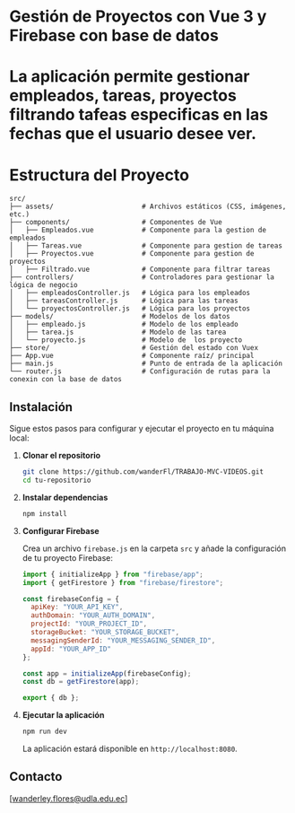 
# Gestión de Proyectos con Vue 3 y Firebase con base de datos

# La aplicación permite gestionar empleados, tareas,  proyectos filtrando tafeas especificas en las fechas que el usuario desee ver.

# Estructura del Proyecto

<!-- # El proyecto sigue el patrón MVC (Modelo-Vista-Controlador) utilizando Vuex para la gestión del estado y Firebase para la base de datos. -->

```
src/
├── assets/                      # Archivos estáticos (CSS, imágenes, etc.)
├── components/                  # Componentes de Vue
│   ├── Empleados.vue            # Componente para la gestion de empleados
│   ├── Tareas.vue               # Componente para gestion de tareas
│   ├── Proyectos.vue            # Componente para gestion de proyectos
│   ├── Filtrado.vue             # Componente para filtrar tareas
├── controllers/                 # Controladores para gestionar la lógica de negocio
│   ├── empleadosController.js   # Lógica para los empleados
│   ├── tareasController.js      # Lógica para las tareas
│   └── proyectosController.js   # Lógica para los proyectos
├── models/                      # Modelos de los datos
│   ├── empleado.js              # Modelo de los empleado
│   ├── tarea.js                 # Modelo de las tarea
│   └── proyecto.js              # Modelo de  los proyecto
├── store/                       # Gestión del estado con Vuex
├── App.vue                      # Componente raíz/ principal
├── main.js                      # Punto de entrada de la aplicación
└── router.js                    # Configuración de rutas para la conexin con la base de datos
```

## Instalación

Sigue estos pasos para configurar y ejecutar el proyecto en tu máquina local:

1. **Clonar el repositorio**
   ```bash
   git clone https://github.com/wanderFl/TRABAJO-MVC-VIDEOS.git
   cd tu-repositorio
   ```

2. **Instalar dependencias**
   ```bash
   npm install
   ```

3. **Configurar Firebase**

   Crea un archivo `firebase.js` en la carpeta `src` y añade la configuración de tu proyecto Firebase:
   ```javascript
   import { initializeApp } from "firebase/app";
   import { getFirestore } from "firebase/firestore";

   const firebaseConfig = {
     apiKey: "YOUR_API_KEY",
     authDomain: "YOUR_AUTH_DOMAIN",
     projectId: "YOUR_PROJECT_ID",
     storageBucket: "YOUR_STORAGE_BUCKET",
     messagingSenderId: "YOUR_MESSAGING_SENDER_ID",
     appId: "YOUR_APP_ID"
   };

   const app = initializeApp(firebaseConfig);
   const db = getFirestore(app);

   export { db };
   ```

4. **Ejecutar la aplicación**
   ```bash
   npm run dev
   ```

   La aplicación estará disponible en `http://localhost:8080`.


## Contacto

[wanderley.flores@udla.edu.ec]
